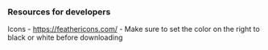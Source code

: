 ### Resources for developers

Icons - https://feathericons.com/  - Make sure to set the color on the right to black or white before downloading